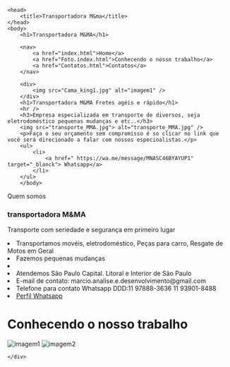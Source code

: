 <!Doctype html>

<html>

    <head>
        <title>Transportadora M&ma</title>
    </head>
    <body>
        <h1>Transportadora M&MA</h1>   

        <nav>
            <a href="index.html">Home</a>
            <a href="Foto.index.html">Conhecendo o nosso trabalho</a>
            <a href="Contatos.html">Contatos</a>
        </nav>

        <div>
            <img src="Cama_king1.jpg" alt="imagem1" />
        </div>
        <h1>Transportadora M&MA Fretes agéis e rápido</h1>
        <hr />
        <h3>Empresa especializada em transporte de diversos, seja eletrodoméstico pequenas mudanças e etc..</h3>
        <img src="transporte_MMA.jpg"> alt="transporte_MMA.jpg" />
        <p>Faça o seu orçamento sem compromisso é so clicar no link que você será direcionado a falar com nossos especioalistas.</p>
        <ul>
            <li>
                <a href=" https://wa.me/message/MNASC46BYAYUP1" target="_blanck"> Whatsapp</a>
            </li>
        </ul>
        </body>
</html>

<!DOCTYPE html>
<html
      <title> Quem somos</title>
<body> 
<h3>transportadora M&MA</h3>
<p>Transporte com seriedade e segurança em primeiro lugar</p>

<li>Transportamos movéis, eletrodoméstico, Peças para carro, Resgate de Motos em Geral</li>

<li>Fazemos pequenas mudanças<li/>

<li> Atendemos São Paulo Capital. Litoral e Interior de São Paulo</li>

<li>E-mail de contato: marcio.analise.e.desenvolvimento@gmail.com</li>

<li>Telefone para contato Whatsapp DDD:11 97888-3636 11 93901-8488</li> 

<li>
    <a href="https://wa.me/message/MNASC46BYAYUP1" target="_black">Perfil Whatsapp</a>
</li>

</body>

</html>

<!DOCTYPE html>

<html lang="en" xmlns="http://www.w3.org/1999/xhtml">
<head>
    <meta charset="utf-8" />
    <title>Conhecendo o nosso trabalho</title>
</head>
<body>
    <h1>Conhecendo o nosso trabalho</h1>
    <div>
        <img src="Cama_king1.jpg" alt="imagem1" />
        <img src="moto_resgate2.jpg" alt="imagem2" />

    </div>
</body>
</html>
